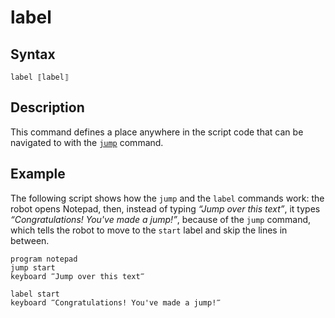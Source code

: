 # label

## Syntax

```G1ANT
label ⟦label⟧
```

## Description

This command defines a place anywhere in the script code that can be navigated to with the [`jump`](https://manual.g1ant.com/link/G1ANT.Addon.Core-1/G1ANT.Addon.Core/Commands/JumpCommand.md) command.

## Example

The following script shows how the `jump` and the `label` commands work: the robot opens Notepad, then, instead of typing *“Jump over this text”*, it types *“Congratulations! You've made a jump!”*, because of the `jump` command, which tells the robot to move to the `start` label and skip the lines in between.

```G1ANT
program notepad
jump start
keyboard ‴Jump over this text‴

label start
keyboard ‴Congratulations! You've made a jump!‴
```


